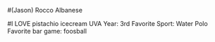 #(Jason) Rocco Albanese

#I LOVE pistachio icecream
UVA Year: 3rd
Favorite Sport: Water Polo
Favorite bar game: foosball
